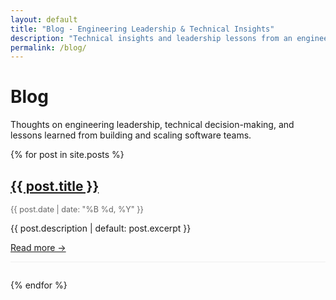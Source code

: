 ```yaml
---
layout: default
title: "Blog - Engineering Leadership & Technical Insights"
description: "Technical insights and leadership lessons from an engineering director"
permalink: /blog/
---
```


# Blog

Thoughts on engineering leadership, technical decision-making, and lessons learned from building and scaling software teams.

{% for post in site.posts %}
  <article style="margin-bottom: 2em; padding-bottom: 1em; border-bottom: 1px solid #eee;">
    <h2><a href="{{ post.url }}">{{ post.title }}</a></h2>
    <p style="color: #666; font-size: 0.9em;">{{ post.date | date: "%B %d, %Y" }}</p>
    <p>{{ post.description | default: post.excerpt }}</p>
    <a href="{{ post.url }}">Read more →</a>
  </article>
{% endfor %}